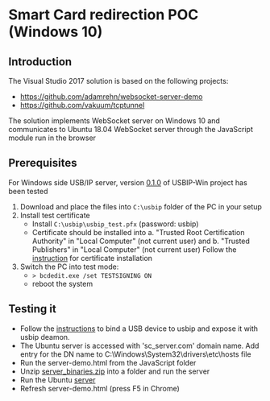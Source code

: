 # Smart Card redirection POC (Windows 10)

## Introduction

The Visual Studio 2017 solution is based on the following projects:
- https://github.com/adamrehn/websocket-server-demo
- https://github.com/vakuum/tcptunnel

The solution implements WebSocket server on Windows 10 and communicates to Ubuntu 18.04 WebSocket server through the JavaScript module run in the browser

## Prerequisites

For Windows side USB/IP server, version [0.1.0](https://github.com/cezanne/usbip-win/releases/tag/v0.1.0) of USBIP-Win project has been tested 

1. Download and place the files into `C:\usbip` folder of the PC in your setup
2. Install test certificate
    - Install `C:\usbip\usbip_test.pfx` (password: usbip) 
    - Certificate should be installed into
    a. "Trusted Root Certification Authority" in "Local Computer" (not current user) and
    b. "Trusted Publishers" in "Local Computer" (not current user)
    Follow the [instruction](https://support.securly.com/hc/en-us/articles/360026808753-How-to-manually-install-the-Securly-SSL-certificate-on-Windows) for certificate installation
3. Switch the PC into test mode:
    - `> bcdedit.exe /set TESTSIGNING ON`
    - reboot the system
 
## Testing it

 - Follow the [instructions](https://github.com/cezanne/usbip-win/) to bind a USB device to usbip and expose it with usbip deamon.
 - The Ubuntu server is accessed with 'sc_server.com' domain name. Add entry for the DN name to C:\Windows\System32\drivers\etc\hosts file
 - Run the server-demo.html from the JavaScript folder
 - Unzip [server_binaries.zip](https://github.com/ggrig/SC-redirection-windows/blob/master/websocket-server-demo/server%20binaries.zip) into a folder and run the server
 - Run the Ubuntu [server](https://github.com/ggrig/SC-redirection-ubuntu)
 - Refresh server-demo.html (press F5 in Chrome)

